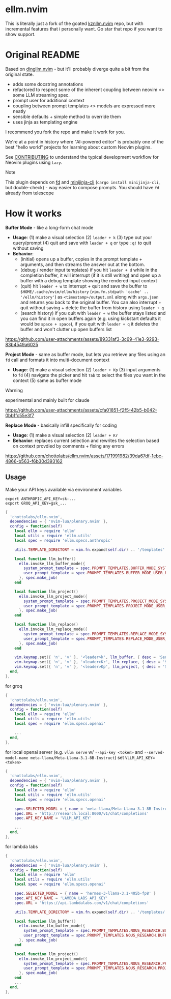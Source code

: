 # ellm.nvim
This is literally just a fork of the goated [kznllm.nvim](https://github.com/chottolabs/kznllm.nvim) repo, but with incremental features that i personally want. Go star that repo if you want to show support.


# Original README
Based on [dingllm.nvim](https://github.com/yacineMTB/dingllm.nvim) - but it'll probably diverge quite a bit from the original state.

- adds some docstring annotations
- refactored to respect some of the inherent coupling between neovim <> some LLM streaming spec.
- prompt user for additional context
- coupling between prompt templates <> models are expressed more neatly
- sensible defaults + simple method to override them
- uses jinja as templating engine

I recommend you fork the repo and make it work for you.

We're at a point in history where "AI-powered editor" is probably one of the best "hello world" projects for learning about custom Neovim plugins.

See [CONTRIBUTING](CONTRIBUTING.md) to understand the typical development workflow for Neovim plugins using `Lazy`.

> [!NOTE]
> This plugin depends on [fd](https://github.com/sharkdp/fd) and [minijinja-cli](https://github.com/mitsuhiko/minijinja) (`cargo install minijinja-cli`, but double-check) - way easier to compose prompts. You should have `fd` already from telescope

# How it works

**Buffer Mode** - like a long-form chat mode
- **Usage**: (1) make a visual selection (2) `leader + k` (3) type out your query/prompt (4) quit and save with `leader + q` or type `:q!` to quit without saving
- **Behavior**: 
  - (initial) opens up a buffer, copies in the prompt template + arguments, and then streams the answer out at the bottom.
  - (debug / render input templates) if you hit `leader + d` while in the completion buffer, it will interrupt (if it is still writing) and open up a buffer with a debug template showing the rendered input context
  - (quit) hit `leader + w` to interrupt + quit and save the buffer to `$HOME/.cache/nvim/ellm/history` (`vim.fn.stdpath 'cache' .. '/ellm/history'`) as `<timestamp>/output.xml` along with `args.json` and returns you back to the original buffer. You can also interrupt + quit without saving + delete the buffer from history using `leader + q`
  - (search history) if you quit with `leader + w` the buffer stays listed and you can find it in open buffers again (e.g. using kickstart defaults it would be `space + space`), if you quit with `leader + q` it deletes the buffer and won't clutter up open buffers list

https://github.com/user-attachments/assets/89331af3-3c69-41e3-9293-83b4549a6025

**Project Mode** - same as buffer mode, but lets you retrieve any files using an `fd` call and formats it into multi-document context
- **Usage**: (1) make a visual selection (2) `leader + Kp` (3) input arguments to `fd` (4) navigate the picker and hit `Tab` to select the files you want in the context (5) same as buffer mode

> [!WARNING]
> experimental and mainly built for claude

https://github.com/user-attachments/assets/cfa01851-f2f5-42b5-b042-0bb1fc55e3f7

**Replace Mode** - basically infill specifically for coding
- **Usage**: (1) make a visual selection (2) `leader + Kr`
- **Behavior**: replaces current selection and rewrites the selection based on context provdied by comments + fixing any errors 

https://github.com/chottolabs/ellm.nvim/assets/171991982/39da67df-1ebc-4866-b563-f6b30d393162

## Usage

Make your API keys available via environment variables
```
export ANTHROPIC_API_KEY=sk-...
export GROQ_API_KEY=gsk_...
```

```lua
{
  'chottolabs/ellm.nvim',
  dependencies = { 'nvim-lua/plenary.nvim' },
  config = function(self)
    local ellm = require 'ellm'
    local utils = require 'ellm.utils'
    local spec = require 'ellm.specs.anthropic'

    utils.TEMPLATE_DIRECTORY = vim.fn.expand(self.dir) .. '/templates'

    local function llm_buffer()
      ellm.invoke_llm_buffer_mode({
        system_prompt_template = spec.PROMPT_TEMPLATES.BUFFER_MODE_SYSTEM_PROMPT,
        user_prompt_template = spec.PROMPT_TEMPLATES.BUFFER_MODE_USER_PROMPT,
      }, spec.make_job)
    end

    local function llm_project()
      ellm.invoke_llm_project_mode({
        system_prompt_template = spec.PROMPT_TEMPLATES.PROJECT_MODE_SYSTEM_PROMPT,
        user_prompt_template = spec.PROMPT_TEMPLATES.PROJECT_MODE_USER_PROMPT,
      }, spec.make_job)
    end

    local function llm_replace()
      ellm.invoke_llm_replace_mode({
        system_prompt_template = spec.PROMPT_TEMPLATES.REPLACE_MODE_SYSTEM_PROMPT,
        user_prompt_template = spec.PROMPT_TEMPLATES.REPLACE_MODE_USER_PROMPT,
      }, spec.make_job)
    end

    vim.keymap.set({ 'n', 'v' }, '<leader>k', llm_buffer, { desc = 'Send current selection to LLM llm_buffer' })
    vim.keymap.set({ 'n', 'v' }, '<leader>Kr', llm_replace, { desc = 'Send current selection to LLM llm_replace' })
    vim.keymap.set({ 'n', 'v' }, '<leader>Kp', llm_project, { desc = 'Send current selection to LLM llm_project' })
  end,
},
```

for groq
```lua
{
  'chottolabs/ellm.nvim',
  dependencies = { 'nvim-lua/plenary.nvim' },
  config = function(self)
    local ellm = require 'ellm'
    local utils = require 'ellm.utils'
    local spec = require 'ellm.specs.openai'

    ...
  end,
},
```

for local openai server
(e.g. `vllm serve` w/ `--api-key <token>` and `--served-model-name meta-llama/Meta-Llama-3.1-8B-Instruct`) set `VLLM_API_KEY=<token>`
```lua
{
  'chottolabs/ellm.nvim',
  dependencies = { 'nvim-lua/plenary.nvim' },
  config = function(self)
    local ellm = require 'ellm'
    local utils = require 'ellm.utils'
    local spec = require 'ellm.specs.openai'

    spec.SELECTED_MODEL = { name = 'meta-llama/Meta-Llama-3.1-8B-Instruct', max_tokens = 8192 }
    spec.URL = 'http://research.local:8000/v1/chat/completions'
    spec.API_KEY_NAME = 'VLLM_API_KEY'

    ...
  end,
},
```

for lambda labs
```lua
{
  'chottolabs/ellm.nvim',
  dependencies = { 'nvim-lua/plenary.nvim' },
  config = function(self)
    local ellm = require 'ellm'
    local utils = require 'ellm.utils'
    local spec = require 'ellm.specs.openai'

    spec.SELECTED_MODEL = { name = 'hermes-3-llama-3.1-405b-fp8' }
    spec.API_KEY_NAME = 'LAMBDA_LABS_API_KEY'
    spec.URL = 'https://api.lambdalabs.com/v1/chat/completions'

    utils.TEMPLATE_DIRECTORY = vim.fn.expand(self.dir) .. '/templates/'

    local function llm_buffer()
      ellm.invoke_llm_buffer_mode({
        system_prompt_template = spec.PROMPT_TEMPLATES.NOUS_RESEARCH.BUFFER_MODE_SYSTEM_PROMPT,
        user_prompt_template = spec.PROMPT_TEMPLATES.NOUS_RESEARCH.BUFFER_MODE_USER_PROMPT,
      }, spec.make_job)
    end

    local function llm_project()
      ellm.invoke_llm_project_mode({
        system_prompt_template = spec.PROMPT_TEMPLATES.NOUS_RESEARCH.PROJECT_MODE_SYSTEM_PROMPT,
        user_prompt_template = spec.PROMPT_TEMPLATES.NOUS_RESEARCH.PROJECT_MODE_USER_PROMPT,
      }, spec.make_job)
    end
    ...
  end,
},

